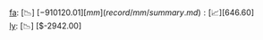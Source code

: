 [fa](record/fa/summary.md): [📉] [$-910120.01]  
[mm](record/mm/summary.md): [📈] [$646.60]  
[ly](record/ly/summary.md): [📉] [$-2942.00]  
